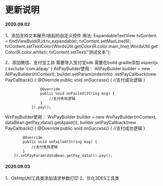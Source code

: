 # 更新说明

#### 2020.09.02

1、添加支持文本展开/收起的自定义控件
用法:
 ExpandableTextView tvContent = findViewById(R.id.tv_expandable);
 tvContent.setMaxLine(6);
 tvContent.setTextColor(WordsUtil.getColor(R.color.main_line),WordsUtil.getColor(R.color.white));
 tvContent.setText("测试文本");

2、添加微信、支付宝工具
需要导入支付宝sdk
需要在build.gradle添加
 aspectjx {
        exclude 'com.alipay'
    }
AliPayBuilder使用：
AliPayBuilder builder = new AliPayBuilder(mContext);
        builder.setParam(orderInfo)
                .setPayCallback(new PayCallback() {
                    @Override
                    public void onSuccess() {
                        //支付成功逻辑
                    }

                    @Override
                    public void onFailed(String msg) {
                        //支付失败逻辑
                    }
                }).pay();
WxPayBuilder使用：
WxPayBuilder builder = new WxPayBuilder(mContext, dataBean.getPay_data().getAppid());
        builder.setPayCallback(new PayCallback() {
            @Override
            public void onSuccess() {
                //支付成功逻辑
            }

            @Override
            public void onFailed(String msg) {
                //支付失败逻辑
            }
        }).setPayParam(dataBean.getPay_data()).pay();


#### 2020.09.03

1、OkhttpUtil工具类添加请求参数打印
2、优化3DES工具类
